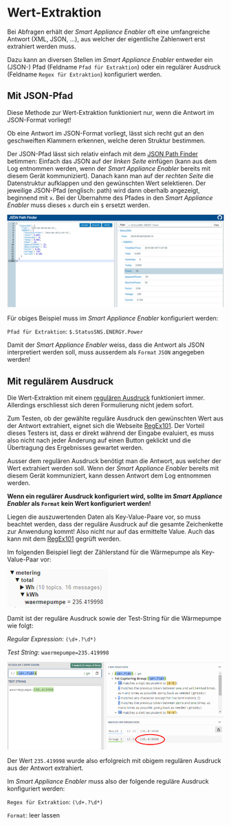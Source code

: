# Wert-Extraktion 
Bei Abfragen erhält der *Smart Appliance Enabler* oft eine umfangreiche Antwort (XML, JSON, ...), aus welcher der eigentliche Zahlenwert erst extrahiert werden muss.

Dazu kann an diversen Stellen im *Smart Appliance Enabler* entweder ein (JSON-) Pfad (Feldname `Pfad für Extraktion`) oder ein regulärer Ausdruck (Feldname `Regex für Extraktion`) konfiguriert werden.

## Mit JSON-Pfad
Diese Methode zur Wert-Extraktion funktioniert nur, wenn die Antwort im JSON-Format vorliegt!

Ob eine Antwort im JSON-Format vorliegt, lässt sich recht gut an den geschweiften Klammern erkennen, welche deren Struktur bestimmen. 

Der JSON-Pfad lässt sich relativ einfach mit dem [JSON Path Finder](https://jsonpathfinder.com/) betimmen: Einfach das JSON auf der _linken Seite_ einfügen (kann aus dem Log entnommen werden, wenn der *Smart Appliance Enabler* bereits mit diesem Gerät kommuniziert). Danach kann man auf der _rechten Seite_ die Datenstruktur aufklappen und den gewünschten Wert selektieren. Der jeweilige JSON-Pfad (englisch: path) wird dann oberhalb angezeigt, beginnend mit `x`. Bei der Übernahme des Pfades in den *Smart Appliance Enabler* muss dieses `x` durch ein `$` ersetzt werden.

![JSON Path Finder](../pics/JsonPathFinder.png)

Für obiges Beispiel muss im *Smart Appliance Enabler* konfiguriert werden:

`Pfad für Extraktion`: `$.StatusSNS.ENERGY.Power`

Damit der *Smart Appliance Enabler* weiss, dass die Antwort als JSON interpretiert werden soll, muss ausserdem als `Format` `JSON` angegeben werden!

## Mit regulärem Ausdruck

Die Wert-Extraktion mit einem [regulären Ausdruck](http://www.regexe.de/hilfe.jsp) funktioniert immer. Allerdings erschliesst sich deren Formulierung nicht jedem sofort. 

Zum Testen, ob der gewählte reguläre Ausdruck den gewünschten Wert aus der Antwort extrahiert, eignet sich die Webseite [RegEx101](https://regex101.com/). Der Vorteil dieses Testers ist, dass er direkt während der Eingabe evaluiert, es muss also nicht nach jeder Änderung auf einen Button geklickt und die Übertragung des Ergebnisses gewartet werden.

Ausser dem regulären Ausdruck benötigt man die Antwort, aus welcher der Wert extrahiert werden soll. Wenn der *Smart Appliance Enabler* bereits mit diesem Gerät kommuniziert, kann dessen Antwort dem Log entnommen werden.

**Wenn ein regulärer Ausdruck konfiguriert wird, sollte im *Smart Appliance Enabler* als `Format` kein Wert konfiguriert werden!**

Liegen die auszuwertenden Daten als Key-Value-Paare vor, so muss beachtet werden, dass der reguläre Ausdruck auf die gesamte Zeichenkette zur Anwendung kommt! Also nicht nur auf das ermittelte Value. Auch das kann mit dem [RegEx101](https://regex101.com/) gegrüft werden.

Im folgenden Beispiel liegt der Zählerstand für die Wärmepumpe als Key-Value-Paar vor:

![MeteringKeyValueExample](../pics/MeteringKeyValueExample.png)

Damit ist der reguläre Ausdruck sowie der Test-String für die Wärmepumpe wie folgt:

_Regular Expression_: `(\d+.?\d*)`

_Test String_: `waermepumpe=235.419998`

![RegEx101-Example](../pics/RegEx101-Example.png)

Der Wert `235.419998` wurde also erfolgreich mit obigem regulären Ausdruck aus der Antwort extrahiert.

Im *Smart Appliance Enabler* muss also der folgende reguläre Ausdruck konfiguriert werden:

`Regex für Extraktion`: `(\d+.?\d*)`

`Format`: leer lassen
